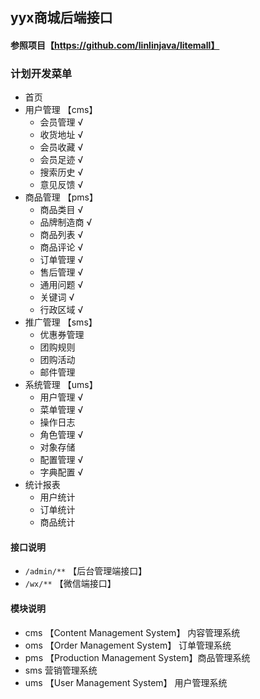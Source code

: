 ## yyx商城后端接口
#### 参照项目【https://github.com/linlinjava/litemall】
### 计划开发菜单
  - 首页
  - 用户管理 【cms】
    - 会员管理 √
    - 收货地址 √
    - 会员收藏 √
    - 会员足迹 √
    - 搜索历史 √
    - 意见反馈 √
  - 商品管理 【pms】
    - 商品类目  √
    - 品牌制造商 √
    - 商品列表 √
    - 商品评论 √
    - 订单管理 √
    - 售后管理 √
    - 通用问题 √
    - 关键词 √
    - 行政区域 √
  - 推广管理 【sms】
    - 优惠券管理
    - 团购规则
    - 团购活动
    - 邮件管理
  - 系统管理 【ums】
    - 用户管理 √
    - 菜单管理 √
    - 操作日志
    - 角色管理 √
    - 对象存储
    - 配置管理 √
    - 字典配置 √
  - 统计报表
    - 用户统计
    - 订单统计
    - 商品统计
#### 接口说明
 - `/admin/**` 【后台管理端接口】
 - `/wx/**` 【微信端接口】
#### 模块说明
 - cms 【Content Management System】 内容管理系统
 - oms 【Order Management System】 订单管理系统
 - pms 【Production Management System】商品管理系统
 - sms 营销管理系统
 - ums 【User Management System】 用户管理系统